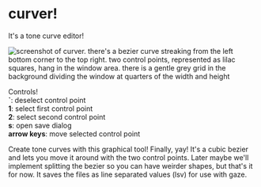 # curver!
It's a tone curve editor!

<p align="center" style="width: 100%">

![screenshot of curver. there's a bezier curve streaking from the left bottom corner to the top right. two control points, represented as lilac squares, hang in the window area. there is a gentle grey grid in the background dividing the window at quarters of the width and height](screenshot.png)

</p>

Controls!  
**`**: deselect control point  
**1**: select first control point  
**2**: select second control point  
**s**: open save dialog  
**arrow keys**: move selected control point  

Create tone curves with this graphical tool! Finally, yay! It's a cubic bezier and lets you move it around with the two control points. Later maybe we'll implement splitting the bezier so you can have weirder shapes, but that's it for now. It saves the files as line separated values (lsv) for use with gaze.